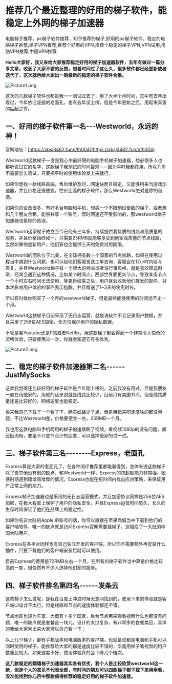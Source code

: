 # 推荐几个最近整理的好用的梯子软件，能稳定上外网的梯子加速器
电脑梯子推荐，pc梯子软件推荐，知乎推荐的梯子,好用的pc梯子软件，稳定的电脑梯子推荐,梯子VPN推荐,推荐个好用的VPN,推荐个稳定的梯子VPN,VPN试用,电脑VPN推荐,中国VPN推荐

**Hello大家好，我又来给大家推荐稳定好用的梯子加速器软件，去年有做过一篇分享文章，收到了大家不错的反馈，想着时间过了这么久，很多软件都已经更新或者迭代了，这次就再给大家出一期最新的稳定的梯子软件合集。**

![Picture1.png](https://s2.loli.net/2024/01/07/PQhwdjqy5l26JOc.png)

这次的几款梯子软件也都是我一一测试过去了，用了大半个月时间，其中有去年出现过，今年依旧坚挺的老面孔，也有去年没上榜，但是今年更新之后，用起来真香的后起之秀。

## 一、好用的梯子软件第一名---Westworld，永远的神！

官网地址：[https://xbsj3462.fun/i/th004](https://xbsj3462.fun/i/th004)

Westworld这款梯子一直是我心中最好用的电脑手机梯子加速器，想必很多人也都听说过它的名字，这款梯子我测试的时间最短----因为平时我都在用，所以几乎不需要怎么测试，只要把平时的使用体验发上来就行。

如果你想找一款线路高端，售后维护及时，网速快而且稳定，又能够用来当游戏加速器，并且价格还很便宜，性价比高的梯子软件，那么Westworld绝对是你的首选。

如果你的设备很多，有好多台电脑和手机，想买一个不限制设备数的梯子，或者想和几个朋友合租，能够共享一个账号，同时网速还不受影响的，那westworld梯子加速器也是你的首选。

Westworld这家梯子成立至今已经有三年多，持续提供着优质的线路和高质量的服务，并且价格始终如一，只需要25RMB就能够享受到他家高质量的节点线路，当然如果你是新用户，他们家也会提供三天的免费试用期限。

Westworld的团队位于北美，在全球拥有数十个国家的节点线路，如果在使用过程当中遇到什么问题，也可以给他们客服发送工单咨询，客服会在12小时内给与答复，并且Westworld梯子有一个很大的特点或者说行事风格，就是喜欢赠送时常，经常会遇到这种情况，比如某个时间点，西部世界要更新节点，导致某条节点一个小时左右时间无法使用，等更新结束之后，用户就会收到他们群发的邮件，对本次影响用户体验的事件表示抱歉，并且赠送了1~3天的使用时长。

所以有时候你购买了一个月的westworld梯子，但是最终能够使用的时间远不止一个月。

Westworld这款梯子目前采用了无日志运营，就是说软件不会记录用户数据，并且采用了256位AES加密，全方位保护用户的隐私数据。

不管是看Youtube还是P站或者Netflix，用这款梯子都会得到一个非常令人惊奇的流畅体验，只要使用过一次，你就会知道它有多优秀。

![Picture2.png](https://s2.loli.net/2024/01/07/nmUCFdZwBzsup9P.png)

## 二、稳定的梯子软件加速器第二名------JustMySocks

这款我觉得还比较好用的梯子软件是今年刚上榜的，之前我没有用过，但是我朋友一直在用他家的，用他的话来说就是线路比较少，目前只有美国节点，但是线路质量还是比较好的，网络速度也挺稳定。

后来我自己下载了一个看了下，确实线路少了点，但是用起来吧速度啥的都没问题，不比Westworld差，价格要便宜一些，20RMB一个月。

我也用这款电脑和手机两用的梯子加速器刷了视频，看视频1080p的没有问题，都还挺流畅，要是不介意节点少的朋友，可以选择他家的试一试。


## 三、梯子软件第三名--------Express，老面孔

Express算是大家的老面孔了，在各种测评推荐里都能看得到，总体来说这款梯子除了贵其他没有别的缺点，和Westworld一样，Express的抗封锁能力非常强，敏感时期遇到墙增高增厚的情况，Express也能在短时间内找出应对策略，来保证用户正常上网的能力。

Express梯子加速器也是采用的无日志运营模式，并且加密协议同样是256位AES加密，在极大程度上保护了用户的隐私安全，并且Express运营时间悠久，长久的生存时间保证了他们在品牌上的稳定性。

如果你有非大陆的Apple ID账号的话，你可以直接在苹果商城当中下载到他们的客户端软件，唯一的缺点就是访问Express官网需要挂梯子，这阻拦了一大批的中国大陆用户。

Express在多平台同样也有自己独立开发的客户端，所以你不需要额外再安装什么插件，只要下载他们的客户端安装后就可以使用。

目前Express的费用是70RMB左右一个月，在所有的梯子软件当中算是价格比较高的一款，但依然有不少人选择他们家的服务。


## 四、梯子软件排名第四名------发条云

这款梯子怎么说呢，是我在百度上冲浪时候无意间找到的，使用下来的体验就是客户端UI设计不太行，但是线路和节点的速度体验都还不错。

节点地区也较为丰富，大概有十多个国家，后台节点用来观看视频什么也都没有问题，唯一的缺点就是套餐这一块儿，设计的太过复杂，有非常多的套餐类目，具体的我给大家列出来大家可以自己看一下：


以上几个梯子，都有手机版本和电脑版本的客户端，也就是说都是电脑和手机可以同时使用的梯子，能推荐给大家的都是速度比较不错的，毕竟用梯子看视频的用户数量比较大，如果速度不好，使用体验真的会下降几个档次。

**这几款稳定的翻墙梯子加速器其实各有优劣，我个人是比较欣赏westworld这一款，但是个人的意见不代表全部，有时间的朋友可以四款梯子都下载下来用用看，没准能找到你心目中那款值得推荐的稳定好用的梯子软件加速器。**
